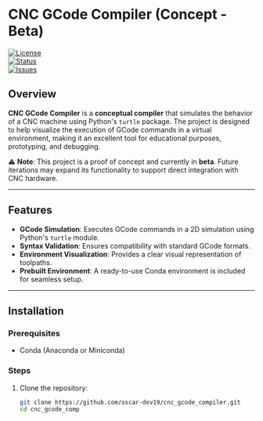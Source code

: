# CNC GCode Compiler (Concept - Beta)

[![License](https://img.shields.io/badge/license-GPL--3.0-blue.svg)](https://www.gnu.org/licenses/gpl-3.0.en.html)  
[![Status](https://img.shields.io/badge/status-Beta-orange)](#)  
[![Issues](https://img.shields.io/github/issues/oscar-dev19/cnc_gcode_compiler)](https://github.com/oscar-dev19/cnc_gcode_compiler/issues)  

## Overview  

**CNC GCode Compiler** is a **conceptual compiler** that simulates the behavior of a CNC machine using Python's `turtle` package. The project is designed to help visualize the execution of GCode commands in a virtual environment, making it an excellent tool for educational purposes, prototyping, and debugging.  

⚠️ **Note**: This project is a proof of concept and currently in **beta**. Future iterations may expand its functionality to support direct integration with CNC hardware.  

---

## Features  

- **GCode Simulation**: Executes GCode commands in a 2D simulation using Python's `turtle` module.  
- **Syntax Validation**: Ensures compatibility with standard GCode formats.  
- **Environment Visualization**: Provides a clear visual representation of toolpaths.  
- **Prebuilt Environment**: A ready-to-use Conda environment is included for seamless setup.  

---

## Installation  

### Prerequisites  
- Conda (Anaconda or Miniconda)  

### Steps  

1. Clone the repository:  
   ```bash
   git clone https://github.com/oscar-dev19/cnc_gcode_compiler.git
   cd cnc_gcode_comp
